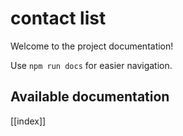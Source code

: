 # contact list

Welcome to the project documentation!

Use `npm run docs` for easier navigation.

## Available documentation

[[index]]
